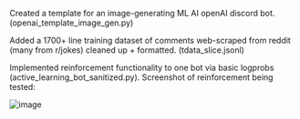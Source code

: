 Created a template for an image-generating ML AI openAI discord bot. (openai_template_image_gen.py)


Added a 1700+ line training dataset of comments web-scraped from reddit (many from r/jokes) cleaned up + formatted. (tdata_slice.jsonl)


Implemented reinforcement functionality to one bot via basic logprobs (active_learning_bot_sanitized.py).
Screenshot of reinforcement being tested:

![image](https://user-images.githubusercontent.com/97141856/228354274-85183eef-9703-4f58-bc7c-5ec33e56c006.png)
